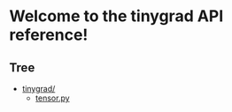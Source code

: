 # Welcome to the tinygrad API reference!

## Tree

- [tinygrad/](/docs/api/tinygrad/)
    - [tensor.py](/docs/api/tinygrad/tensor.md)
